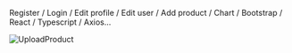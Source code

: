 Register / Login / Edit profile / Edit user / Add product / Chart / Bootstrap / React / Typescript / Axios...


![UploadProduct](https://user-images.githubusercontent.com/93679996/180145090-51cfd19b-0346-4cc4-9c0d-8cf018df2c98.PNG)

